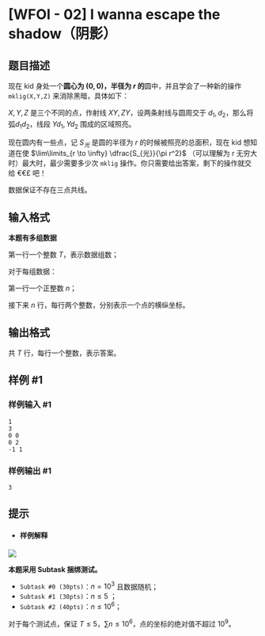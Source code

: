 # [WFOI - 02] I wanna escape the shadow（阴影）

## 题目描述

现在 kid 身处一个**圆心为 $(0,0)$，半径为 $r$ 的**圆中，并且学会了一种新的操作 `mklig(X,Y,Z)` 来消除黑暗，具体如下：

$X,Y,Z$ 是三个不同的点，作射线 $XY,ZY$，设两条射线与圆周交于 $d_1,d_2$，那么将 弧$d_1d_2$，线段 $Yd_1,Yd_2$ 围成的区域照亮。

现在圆内有一些点，记 $S_{光}$ 是圆的半径为 $r$ 的时候被照亮的总面积，现在 kid 想知道在使 $\lim\limits_{r \to \infty} \dfrac{S_{光}}{\pi r^2}$ （可以理解为 r 无穷大时）最大时，最少需要多少次 `mklig` 操作。你只需要给出答案，剩下的操作就交给 €€£ 吧！

数据保证不存在三点共线。

## 输入格式

**本题有多组数据**

第一行一个整数 $T$，表示数据组数；

对于每组数据：

第一行一个正整数 $n$；

接下来 $n$ 行，每行两个整数，分别表示一个点的横纵坐标。

## 输出格式

共 $T$ 行，每行一个整数，表示答案。

## 样例 #1

### 样例输入 #1
```
1
3
0 0
0 2
-1 1
```

### 样例输出 #1

```
3
```

## 提示

- ####  样例解释

![](https://s1.ax1x.com/2022/03/14/bXTM01.png)

**本题采用 Subtask 捆绑测试。**

- $\texttt{Subtask \#0 (30pts)}$：$n = 10^3$ 且数据随机；
- $\texttt{Subtask \#1 (30pts)}$：$n \le 5$ ；
- $\texttt{Subtask \#2 (40pts)}$：$n \le 10^6$；

对于每个测试点，保证 $T \le 5 ，\sum n\le 10^6$，点的坐标的绝对值不超过 $10^9$。
